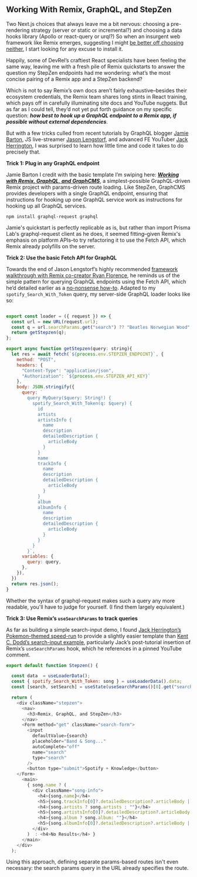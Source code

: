 ## Working With Remix, GraphQL, and StepZen ##

Two Next.js choices that always leave me a bit nervous: choosing a pre-rendering strategy (server or static or incremental?) and choosing a data hooks library (Apollo or react-query or urql?) So when an insurgent web framework like Remix emerges, suggesting I might [be better off choosing neither](https://remix.run/blog/remix-vs-next), I start looking for any excuse to install it.

Happily, some of DevRel’s craftiest React specialists have been feeling the same way, leaving me with a fresh pile of Remix quickstarts to answer the question my StepZen endpoints had me wondering: what’s the most concise pairing of a Remix app and a StepZen backend?

Which is not to say Remix’s own docs aren’t fairly exhaustive–besides their ecosystem credentials, the Remix team shares long stints in React training, which pays off in carefully illuminating site docs and YouTube nuggets. But as far as I could tell, they’d not yet put forth guidance on my specific question: _**how best to hook up a GraphQL endpoint to a Remix app, if possible without external dependencies**_.

But with a few tricks culled from recent tutorials by GraphQL blogger [Jamie Barton](https://graphql.wtf/), JS live-streamer [Jason Lengstorf](https://twitter.com/jlengstorf), and advanced FE YouTuber [Jack Herrington](https://www.jackherrington.com/), I was surprised to learn how little time and code it takes to do precisely that.

**Trick 1: Plug in any GraphQL endpoint**

Jamie Barton I credit with the basic template I’m swiping here: [_**Working with Remix, GraphQL, and GraphCMS**_](https://graphcms.com/blog/working-with-remix-and-graphql), a simplest-possible GraphQL-driven Remix project with params-driven route loading. Like StepZen, GraphCMS provides developers with a single GraphQL endpoint, ensuring that instructions for hooking up one GraphQL service work as instructions for hooking up all GraphQL services.


```vim
npm install graphql-request graphql
```

Jamie's quickstart is perfectly replicable as is, but rather than import Prisma Lab's graphql-request client as he does, it seemed fitting–given Remix's emphasis on platform APIs–to try refactoring it to use the Fetch API, which Remix already polyfills on the server.

**Trick 2: Use the basic Fetch API for GraphQL**

Towards the end of Jason Lengstorf’s highly recommended [framework walkthrough with Remix co-creator Ryan Florence](https://www.youtube.com/watch?v=pDdmF9ZhhAA), he reminds us of the simple pattern for querying GraphQL endpoints using the Fetch API, which he’d detailed earlier as a [no-nonsense how-to](https://www.netlify.com/blog/2020/12/21/send-graphql-queries-with-the-fetch-api-without-using-apollo-urql-or-other-graphql-clients/). Adapted to my <code>spotify_Search_With_Token</code> query, my server-side GraphQL loader looks like so:


```js

export const loader = ({ request }) => {
  const url = new URL(request.url);
  const q = url.searchParams.get("search") ?? "Beatles Norwegian Wood";
  return getStepzen(q);
};

export async function getStepzen(query: string){
  let res = await fetch(`${process.env.STEPZEN_ENDPOINT}`, {
    method: "POST",
    headers: {
      "Content-Type": "application/json",
      "Authorization": `${process.env.STEPZEN_API_KEY}`
    },
    body: JSON.stringify({
      query: `
        query MyQuery($query: String!) {
          spotify_Search_With_Token(q: $query) {
            id
            artists
            artistsInfo {
              name
              description
              detailedDescription {
                articleBody
              }
            }
            name
            trackInfo {
              name
              description
              detailedDescription {
                articleBody
              }
            }
            album
            albumInfo {
              name
              description
              detailedDescription {
                articleBody
              }
            }
          }
        }`,
      variables: {
        query: query,
      },
    }),
  })
  return res.json();
}
```
Whether the syntax of graphql-request makes such a query any more readable, you'll have to judge for yourself. (I find them largely equivalent.)

**Trick 3: Use Remix’s <code>useSearchParams</code> to track queries**

As far as building a simple search-input demo, I found [Jack Herrington’s Pokemon-themed speed-run](https://www.youtube.com/watch?v=rgZkd-RAYfE) to provide a slightly easier template than [Kent C. Dodd’s search-input example](https://github.com/remix-run/remix/blob/main/examples/search-input/app/routes/index.tsx), particularly Jack’s post-tutorial insertion of Remix’s <code>useSearchParams</code> hook, which he references in a pinned YouTube comment. 

```js
export default function Stepzen() {

  const data  = useLoaderData();
  const { spotify_Search_With_Token: song } = useLoaderData().data;
  const [search, setSearch] = useState(useSearchParams()[0].get("search") ?? "");

  return (
    <div className="stepzen">
      <nav>
        <h3>Remix, GraphQL, and StepZen</h3>
      </nav>
      <Form method="get" className="search-form">
        <input
          defaultValue={search}
          placeholder="Band & Song..."
          autoComplete="off"
          name="search"
          type="search"
        />
        <button type="submit">Spotify + Knowledge</button>
    </Form>
      <main>
        { song.name ? (
          <div className="song-info">
            <h4>{song.name}</h4>
            <h5>{song.trackInfo[0]?.detailedDescription?.articleBody || song.trackInfo[0]?.description || ""}</h5>
            <h4>{song.artists ? song.artists : ""}</h4>
            <h5>{song.artistsInfo[0]?.detailedDescription?.articleBody || song.artistsInfo[0]?.description || ""}</h5>
            <h4>{song.album ? song.album: ""}</h4>
            <h5>{song.albumInfo[0]?.detailedDescription?.articleBody || song.albumInfo[0]?.description || ""}</h5>
          </div>
        )  : <h4>No Results</h4> }
      </main>
    </div>
  );
```

Using this approach, defining separate params-based routes isn't even necessary: the search params query in the URL already specifies the route.

<!-- Herrington’s video also walks us through a quick installation of Tailwind, which is also [well-explained on the Tailwind site](https://tailwindcss.com/docs/guides/remix). -->
